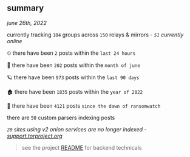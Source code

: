 
## summary
_june 26th, 2022_

currently tracking `104` groups across `150` relays & mirrors - _`51` currently online_

⏲ there have been `2` posts within the `last 24 hours`

🦈 there have been `202` posts within the `month of june`

🪐 there have been `973` posts within the `last 90 days`

🏚 there have been `1835` posts within the `year of 2022`

🦕 there have been `4121` posts `since the dawn of ransomwatch`

there are `50` custom parsers indexing posts

_`20` sites using v2 onion services are no longer indexed - [support.torproject.org](https://support.torproject.org/onionservices/v2-deprecation/)_

> see the project [README](https://github.com/joshhighet/ransomwatch#ransomwatch--) for backend technicals
